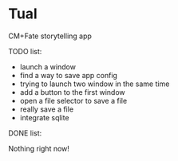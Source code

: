 # Tual
CM+Fate storytelling app

TODO list:

* launch a window
* find a way to save app config
* trying to launch two window in the same time
* add a button to the first window
* open a file selector to save a file
* really save a file
* integrate sqlite

DONE list:

Nothing right now!
